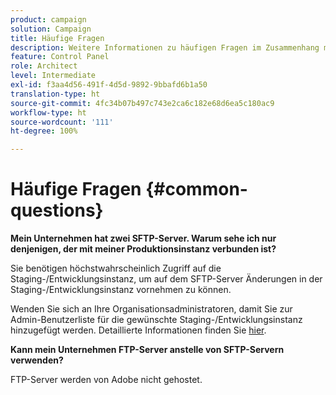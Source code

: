 ```yaml
---
product: campaign
solution: Campaign
title: Häufige Fragen
description: Weitere Informationen zu häufigen Fragen im Zusammenhang mit der SFTP-Verwaltung
feature: Control Panel
role: Architect
level: Intermediate
exl-id: f3aa4d56-491f-4d5d-9892-9bbafd6b1a50
translation-type: ht
source-git-commit: 4fc34b07b497c743e2ca6c182e68d6ea5c180ac9
workflow-type: ht
source-wordcount: '111'
ht-degree: 100%

---
```


# Häufige Fragen {#common-questions}

**Mein Unternehmen hat zwei SFTP-Server. Warum sehe ich nur denjenigen, der mit meiner Produktionsinstanz verbunden ist?**

Sie benötigen höchstwahrscheinlich Zugriff auf die Staging-/Entwicklungsinstanz, um auf dem SFTP-Server Änderungen in der Staging-/Entwicklungsinstanz vornehmen zu können.

Wenden Sie sich an Ihre Organisationsadministratoren, damit Sie zur Admin-Benutzerliste für die gewünschte Staging-/Entwicklungsinstanz hinzugefügt werden. Detaillierte Informationen finden Sie [hier](../../discover/using/managing-permissions.md).

**Kann mein Unternehmen FTP-Server anstelle von SFTP-Servern verwenden?**

FTP-Server werden von Adobe nicht gehostet.
